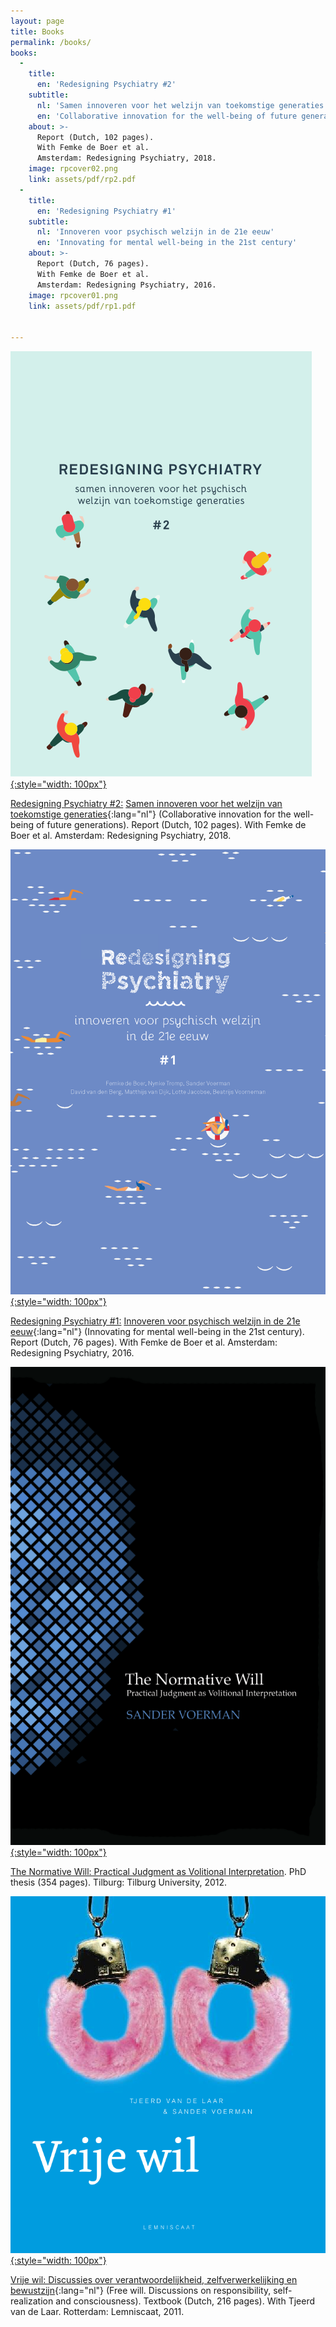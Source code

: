 ```yaml
---
layout: page
title: Books
permalink: /books/
books:
  -
    title:
      en: 'Redesigning Psychiatry #2'
    subtitle:
      nl: 'Samen innoveren voor het welzijn van toekomstige generaties'
      en: 'Collaborative innovation for the well-being of future generations'
    about: >-
      Report (Dutch, 102 pages).
      With Femke de Boer et al.
      Amsterdam: Redesigning Psychiatry, 2018.    
    image: rpcover02.png
    link: assets/pdf/rp2.pdf
  -
    title:
      en: 'Redesigning Psychiatry #1'
    subtitle:
      nl: 'Innoveren voor psychisch welzijn in de 21e eeuw'
      en: 'Innovating for mental well-being in the 21st century'
    about: >-
      Report (Dutch, 76 pages).
      With Femke de Boer et al.
      Amsterdam: Redesigning Psychiatry, 2016.
    image: rpcover01.png
    link: assets/pdf/rp1.pdf


---
```



[![Redesigning Psychiatry #2](assets/img/rpcover02.png){:style="width: 100px"}][rp2]

[Redesigning Psychiatry #2:][rp2]
[Samen innoveren voor het welzijn van toekomstige generaties][rp2]{:lang="nl"}
(Collaborative innovation for the well-being of future generations).
Report (Dutch, 102 pages).
With Femke de Boer et al.
Amsterdam: Redesigning Psychiatry, 2018.


[![Redesigning Psychiatry #1](assets/img/rpcover01.png){:style="width: 100px"}][rp1]

[Redesigning Psychiatry #1:][rp1]
[Innoveren voor psychisch welzijn in de 21e eeuw][rp1]{:lang="nl"}
(Innovating for mental well-being in the 21st century).
Report (Dutch, 76 pages).
With Femke de Boer et al.
Amsterdam: Redesigning Psychiatry, 2016.


[![The Normative Will](assets/img/nwcover.png){:style="width: 100px"}][nw]

[The Normative Will: Practical Judgment as Volitional Interpretation][nw].
PhD thesis (354 pages). Tilburg: Tilburg University, 2012.


[![Vrije wil](assets/img/vwcover.png){:style="width: 100px"}][vw]

[Vrije wil: Discussies over verantwoordelijkheid, zelfverwerkelijking en bewustzijn][vw]{:lang="nl"}
(Free will. Discussions on responsibility, self-realization and consciousness).
Textbook (Dutch, 216 pages). With Tjeerd van de Laar. Rotterdam: Lemniscaat, 2011.

[rp2]: assets/pdf/rp2.pdf
[rp1]: assets/pdf/rp1.pdf
[nw]: assets/pdf/tnw.pdf
[vw]: https://www.lemniscaat.nl/boeken/vrije-wil-discussies-over-verantwoordelijkheid-zelfverwerkelijking-en-bewustzijn/
